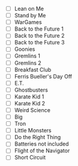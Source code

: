 - [ ] Lean on Me
- [ ] Stand by Me
- [ ] WarGames
- [ ] Back to the Future 1
- [ ] Back to the Future 2
- [ ] Back to the Future 3
- [ ] Goonies
- [ ] Gremlins 1
- [ ] Gremlins 2
- [ ] Breakfast Club
- [ ] Ferris Bueller's Day Off
- [ ] E.T.
- [ ] Ghostbusters
- [ ] Karate Kid 1
- [ ] Karate Kid 2
- [ ] Weird Science
- [ ] Big
- [ ] Tron
- [ ] Little Monsters
- [ ] Do the Right Thing
- [ ] Batteries not included
- [ ] Flight of the Navigator
- [ ] Short Circuit
